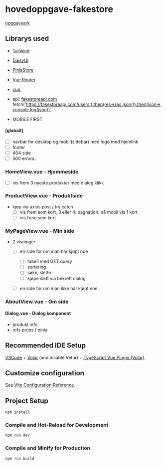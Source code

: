 # hovedoppgave-fakestore

[opggaveark](./oppgaveark.md)

## Librarys used

- [Tailwind](https://tailwindcss.com/)
- [DaisyUI](https://daisyui.com/)
- [PiniaStore](https://pinia.vuejs.org/)
- [Vue Router](https://router.vuejs.org/)
- [yup](https://www.npmjs.com/package/yup)

- api: [fakestoreapi.com](https://fakestoreapi.com/)
    fetch('https://fakestoreapi.com/users').then(res=>res.json()).then(json=>console.log(json))`

- MOBILE FIRST

#### [globalt]

- [ ] navbar for desktop og mobil(sidebar) med logo med hjemlink
- [ ] footer
- [ ] 404 side
- [ ] 500 errors..

### HomeView.vue - Hjemmeside

- [ ] vis frem 3 nyeste produkter med dialog klikk

### ProductView.vue - Produktside

- kjøp via axios post / try catch
  - [ ] vis frem som kort, 3 eller 4. pagnation. på mobil vis 1 kort
  - [ ] vis frem som kort

### MyPageView.vue - Min side

- 2 visninger

  - [ ] en side for om man har kjøpt noe

    - [ ] tabell med GET query
    - [ ] sortering
    - [ ] søke, slette.
    - [ ] kjøpe slett via bekreft dialog

  - [ ] en side for om man ikke har kjøpt noe

### AboutView.vue - Om side

#### Dialog.vue - Dialog komponent

- produkt info
- refs props / pinia

## Recommended IDE Setup

[VSCode](https://code.visualstudio.com/) + [Volar](https://marketplace.visualstudio.com/items?itemName=Vue.volar) (and disable Vetur) + [TypeScript Vue Plugin (Volar)](https://marketplace.visualstudio.com/items?itemName=Vue.vscode-typescript-vue-plugin).

## Customize configuration

See [Vite Configuration Reference](https://vitejs.dev/config/).

## Project Setup

```sh
npm install
```

### Compile and Hot-Reload for Development

```sh
npm run dev
```

### Compile and Minify for Production

```sh
npm run build
```
